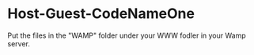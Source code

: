 # Host-Guest-CodeNameOne
Put the files in the "WAMP" folder under your WWW fodler in your Wamp server.
